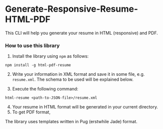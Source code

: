 # Generate-Responsive-Resume-HTML-PDF

This CLI will help you generate your resume in HTML (responsive) and PDF.

### How to use this library

1. Install the library using `npm` as follows:
  ```
  npm install -g html-pdf-resume
  ```
2. Write your information in XML format and save it in some file, e.g. `resume.xml`. The schema to be used will be explained below.

3. Execute the following command: 
  ```
  html-resume <path-to-JSON-file>/resume.xml
  ```
4. Your resume in HTML format will be generated in your current directory.
5. To get PDF format, 

The library uses templates written in Pug (erstwhile Jade) format.

